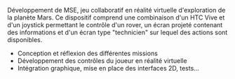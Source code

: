 Développement de MSE, jeu collaboratif en réalité virtuelle d'exploration de la planète Mars.
Ce dispositif comprend une combinaison d'un HTC Vive et d'un joystick permettant le contrôle d'un rover, un écran projeté contenant des informations et d'un écran type "technicien" sur lequel des actions sont disponibles.

- Conception et réflexion des différentes missions
- Développement des contrôles du joueur en réalité virtuelle
- Intégration graphique, mise en place des interfaces 2D, tests...
